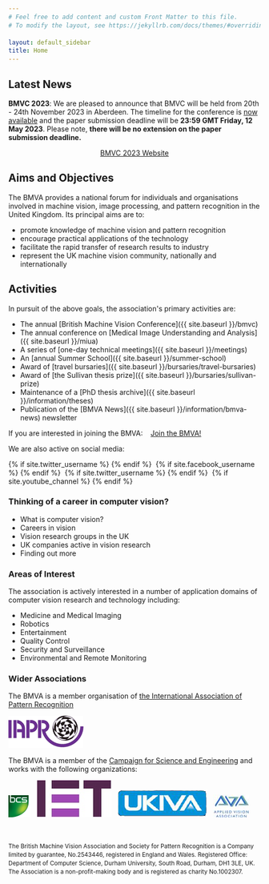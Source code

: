```yaml
---
# Feel free to add content and custom Front Matter to this file.
# To modify the layout, see https://jekyllrb.com/docs/themes/#overriding-theme-defaults

layout: default_sidebar
title: Home
---
```



## Latest News

<!---
**BMVC 2022**: Thanks for your patience. This year BMVC will be held from 21st - 24th November 2022. We invite papers to be submitted for the conference and ask that potential authors read the call for papers that deatails both the topics of interest for the conference. The paper submission deadline will be **23:59 GMT Friday 29th July 2022**. 
--->

**BMVC 2023**: We are pleased to announce that BMVC will be held from 20th - 24th November 2023 in Aberdeen. The timeline for the conference is [now available](https://bmvc2023.org/dates/) and the paper submission deadline will be **23:59 GMT Friday, 12 May 2023**. 
Please note, **there will be no extension on the paper submission deadline.**

<p style="text-align: center;">
<a class="btn btn-info" role="button" href="https://bmvc2023.org/">BMVC 2023 Website</a></p>



## Aims and Objectives

The BMVA provides a national forum for individuals and organisations
involved in machine vision, image processing, and pattern recognition in the
United Kingdom.  Its principal aims are to:

+ promote knowledge of machine vision and pattern recognition
+ encourage practical applications of the technology
+ facilitate the rapid transfer of research results to industry
+ represent the UK machine vision community, nationally and
  internationally

## Activities

In pursuit of the above goals, the association's primary activities are:

+ The annual [British Machine Vision Conference]({{ site.baseurl }}/bmvc)
+ The annual conference on
      [Medical Image Understanding and Analysis]({{ site.baseurl }}/miua)
+ A series of [one-day technical meetings]({{ site.baseurl }}/meetings)
+ An [annual Summer School]({{ site.baseurl }}/summer-school)
+ Award of [travel bursaries]({{ site.baseurl }}/bursaries/travel-bursaries)
+ Award of [the Sullivan thesis prize]({{ site.baseurl }}/bursaries/sullivan-prize)
+ Maintenance of a [PhD thesis archive]({{ site.baseurl }}/information/theses)
+ Publication of the [BMVA News]({{ site.baseurl }}/information/bmva-news) newsletter

<p><span>If you are interested in joining the BMVA: &nbsp;&nbsp;</span>
<a class="btn btn-info" role="button" href="{{ site.baseurl }}/joining">Join the BMVA!</a></p>

<!--<div class="row mx-auto">
	<div class="col mx-auto">
		<p align="center" class="pt-3"><a class="btn btn-info" role="button" href="{{ site.baseurl }}/joining">Join the BMVA!</a></p>
	</div>
</div>-->

<!-- + Publication of the [_Annals of the BMVA_](annals/index.html)-->

<!--and several [other activities](activities.html).-->

We are also active on social media:
<!--
<A HREF="http://www.facebook.com/thebmva">![](logo-facebook.png)</A>
<A HREF="http://twitter.com/thebmva">![](logo-twitter.png)</A>
<A HREF="http://plus.google.com/u/0/communities/11837798148773570594">![](logo-googleplus.png)</A>
<A HREF="http://www.linkedin.com/groups?home=&amp;gid=2731852&amp;trk=anet_ug_hm">![](logo-linkedin.gif)</A>
-->
{% if site.twitter_username %}
<a href="https://twitter.com/{{ site.twitter_username }}" title="{{ site.name}} on Twitter" target="_blank"><i class="fab fa-twitter-square fa-4x"></i></a>
{% endif %}&nbsp;&nbsp;{% if site.facebook_username %}
<a href="http://www.facebook.com/{{ site.facebook_username }}" title="{{ site.name}} on Facebook" target="_blank"><i class="fab fa-facebook-square fa-4x"></i></a>
{% endif %}&nbsp;&nbsp;{% if site.twitter_username %}
<a href="http://www.linkedin.com/groups?home=&amp;gid=2731852&amp;trk=anet_ug_hm" title="{{ site.name}} on Linkedin" target="_blank"><i class="fab fa-linkedin fa-4x"></i></a>
{% endif %}&nbsp;&nbsp;{% if site.youtube_channel %}
<a href="http://www.youtube.com/{{ site.youtube_channel }}" title="{{ site.name}} on YouTube" target="_blank"><i class="fab fa-youtube fa-4x"></i></a>
{% endif %}

### Thinking of a career in computer vision?

+ What is computer vision?
+ Careers in vision
+ Vision research groups in the UK
+ UK companies active in vision research
+ Finding out more

<!--### Areas in which the association is active include-->
### Areas of Interest

The association is actively interested in a number of application domains of computer vision research and technology including:

+ Medicine and Medical Imaging
+ Robotics
+ Entertainment 
+ Quality Control
+ Security and Surveillance
+ Environmental and Remote Monitoring



### Wider Associations

The BMVA is a member organisation of
  [the International Association of Pattern Recognition](http://www.iapr.org/)

<a href="http://www.ukiva.org">![](/assets/images/layout/affiliates/logo-iapr.png)</a>

The BMVA is a member of the
[Campaign for Science and Engineering](http://www.sciencecampaign.org.uk)
and works with the following organizations:

<A HREF="http://bcs.org.uk">![](/assets/images/layout/affiliates/logo-bcs.png)</A>&nbsp;&nbsp;
<A HREF="http://www.theiet.org">![](/assets/images/layout/affiliates/logo-iet.jpg)</A>&nbsp;&nbsp;
<A HREF="http://www.ukiva.org">![](/assets/images/layout/affiliates/logo-ukiva.jpg)</A>&nbsp;&nbsp;
<A HREF="http://www.theava.net">![](/assets/images/layout/affiliates/logo-ava.jpg)</A>

<br>
<p><small>The British Machine Vision Association and Society for Pattern Recognition is a Company limited by guarantee, No.2543446, registered in England and Wales. Registered Office: Department of Computer Science, Durham University, South Road, Durham, DH1 3LE, UK.  The Association is a non-profit-making body and is registered as charity No.1002307.</small></p>

